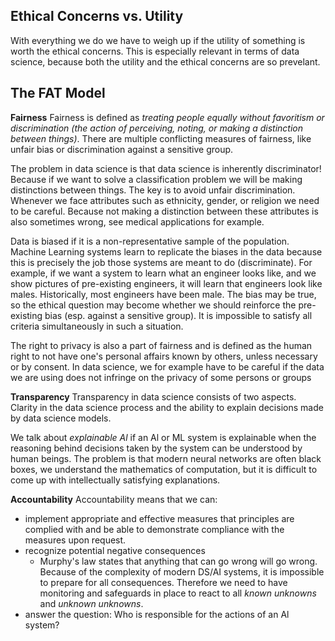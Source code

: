 ## Ethical Concerns vs. Utility
With everything we do we have to weigh up if the utility of something is worth the ethical concerns. This is especially relevant in terms of data science, because both the utility and the ethical concerns are so prevelant. 
## The FAT Model
**Fairness**
Fairness is defined as *treating people equally without favoritism or discrimination (the action of perceiving, noting, or making a distinction between things)*. There are multiple conflicting measures of fairness, like unfair bias or discrimination against a sensitive group.

The problem in data science is that data science is inherently discriminator! Because if we want to solve a classification problem we will be making distinctions between things. The key is to avoid unfair discrimination. Whenever we face attributes such as ethnicity, gender, or religion we need to be careful. Because not making a distinction between these attributes is also sometimes wrong, see medical applications for example.   

Data is biased if it is a non-representative sample of the population. ﻿﻿Machine Learning systems learn to replicate the biases in the data because this is precisely the job those systems are meant to do (discriminate). For example, if we want a system to learn what an engineer looks like, and we show pictures of pre-existing engineers, it will learn that engineers look like males.
Historically, most engineers have been male. The bias may be true, so the ethical question may become whether we should reinforce the pre-existing bias (esp. against a sensitive group). It is impossible to satisfy all criteria simultaneously in such a situation.

The right to privacy is also a part of fairness and is defined as the human right to not have one's personal affairs known by others, unless necessary or by consent. In data science, we for example have to be careful if the data we are using does not infringe on the privacy of some persons or groups

**Transparency**
Transparency in data science consists of two aspects. Clarity in the data science process and the ability to explain decisions made by data science models. 

We talk about *explainable Al* if ﻿an Al or ML system is explainable when the reasoning behind decisions taken by the system can be understood by human beings. The problem is that modern neural networks are often black boxes, we understand the mathematics of computation, but it is difficult to come up with intellectually satisfying explanations.

**Accountability**
Accountability means that we can: 
- implement appropriate and effective measures that principles are complied with and be able to demonstrate compliance with the measures upon request.
- recognize potential negative consequences
	- Murphy's law states that anything that can go wrong will go wrong. Because of the complexity of modern DS/AI systems, it is impossible to prepare for all consequences. Therefore we need to have monitoring and safeguards in place to react to all *known unknowns* and *unknown unknowns*.
- answer the question: Who is responsible for the actions of an Al system?
